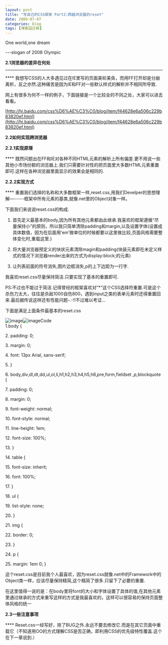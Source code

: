 ```yaml
---
layout: post
title: "写自己的CSS框架 Part2:跨越浏览器的reset"
date: 2009-07-07
categories: blog
tags: [博客园迁移]
---
```


One world,one dream

\---slogan of 2008 Olympic

**2.1****浏览器的差异在何处******

****

**** 我想写CSS的人大多遇见过在IE里写的页面美轮美奂，而用FF打开却是分崩离析，反之亦然.这种痛苦是因为IE和FF对一些默认样式的解析并不相同所导致.

网上有很多为何不一样的例子，下面链接是一个比较全的不同之处，大家可以进去看看。

[http://hi.baidu.com/css%D6%AE%C3%C0/blog/item/f44628e6a506c229b83820ef.html](http://hi.baidu.com/css%D6%AE%C3%C0/blog/item/f44628e6a506c229b83820ef.html)

**2.2****如何实现跨浏览器******

**2.2.1****实现原理******

**** 既然问题出在FF和IE对各种不同HTML元素的解析上所有偏差.更不用说一些其他小市场份额的浏览器上.我们只需要针对性的把页面里大多数HTML元素重置即可.这样在各种浏览器里面显示的效果会是相同的.

**2.2.2****实现方式******

**** 重置我们选择的名称和大多数框架一样,reset.css,用我们Develper的思想理解—-----框架中所有元素的基类,就像.net里的Object对象一样。

下面我们来说说reset.css的构成.

1. 首先定义最基本的body,因为所有其他元素都由此继承.我喜欢的框架遵循“尽量保持小”的原则，所以我只简单清除padding和margin,以及设置字体\(设置成具体数值，因为在后面用’em’做单位的时候都要以这里做比较,页面风格需要整体变化时,重载这里.\)

2. 将大量浏览器预定义的块状元素清除magin和padding\(块装元素即在未定义样式的情况下浏览器render出来的方式为display:block;的元素\)

3. 让列表前面的符号消失,图片边框消失,p的上下边距为一行字.

我喜欢reset.css尽量保持简洁.只要实现了基本的重置即可.

PS:不过也不能过于简洁.记得曾经的框架喜欢对”\*”这个CSS选择符重置.可是这个杀伤力太大，往往是杀敌1000自伤800，遇到input之类的表单元素时还得重置回来.最后据传说这样还有性能问题-.-\!\!不过难以考证…

下面是满足上面条件最基本的reset.css

![image](https://cdn.jsdelivr.net/gh/careyson/careyson.github.io@main/assets/images/2009-07-07-css-part2-reset/css-part2-reset-ContractedBlock.gif)![image](https://cdn.jsdelivr.net/gh/careyson/careyson.github.io@main/assets/images/2009-07-07-css-part2-reset/css-part2-reset-ExpandedBlockStart.gif)Code  
1.body \{   
  
2\. padding: 0;   
  
3\. margin: 0;   
  
4\. font: 13px Arial, sans-serif;   
  
5\. \}   
  
6\. body,div,dl,dt,dd,ul,ol,li,h1,h2,h3,h4,h5,h6,pre,form,fieldset ,p,blockquote \{   
  
7\. padding: 0;  
  
8\. margin: 0;   
  
9\. font-weight: normal;   
  
10\. font-style: normal;   
  
11\. line-height: 1em;   
  
12\. font-size: 100%;   
  
13\. \}   
  
14\. table \{   
  
15\. font-size: inherit;   
  
16\. font: 100%;   
  
17\. \}   
  
18\. ul \{   
  
19\. list-style: none;   
  
20\. \}   
  
21\. img \{   
  
22\. border: 0;   
  
23\. \}   
  
24\. p \{   
  
25\. margin: 1em 0; \}  
  


这个reset.css是目前我个人最喜欢，因为reset.css就像.net中的Framework中的Object类一样，应该尽量保持精简,这个精简了很多.只留下了必要的重置.

在这里值得一说的是：在body里将font的大小和字体设置了具体的值,在其他元素里通过继承的方式来重写这样的方式是我最喜欢的，这样可以很容易的保持页面整体风格的统一

**2.3****一些注意事项******

**** Reset.css一经写好，除了BUG之外.永远不要去修改它.而是在其它页面中重载它（不知道用OO的方式理解CSS是否正确，即利用CSS的优先级特性覆盖.这个在下一章说到.）
